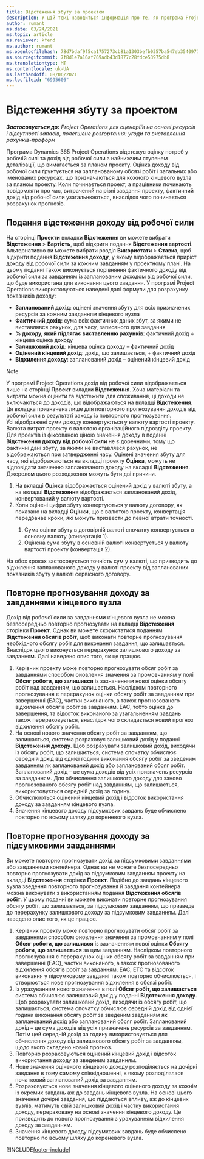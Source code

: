 ```yaml
---
title: Відстеження збуту за проектом
description: У цій темі наводиться інформація про те, як програма Project Operations відстежує прогрес проекту відносно доходу від робочої сили за проектом.
author: rumant
ms.date: 03/24/2021
ms.topic: article
ms.reviewer: kfend
ms.author: rumant
ms.openlocfilehash: 78d7bdaf9f5ca1757273cb81a1303befb0357ba547eb354097786fc3c38962b9
ms.sourcegitcommit: 7f8d1e7a16af769adb43d1877c28fdce53975db8
ms.translationtype: MT
ms.contentlocale: uk-UA
ms.lasthandoff: 08/06/2021
ms.locfileid: "6995606"
---
```

# <a name="project-sales-tracking"></a>Відстеження збуту за проектом

_**Застосовується до:** Project Operations для сценаріїв на основі ресурсів і відсутності запасів, полегшене розгортання: угоди та виставлення рахунків-проформ_

Програма Dynamics 365 Project Operations відстежує оцінку потреб у робочій силі та дохід від робочої сили з найнижчим ступенем деталізації, що вимагається за планом проекту. Оцінка доходу від робочої сили ґрунтується на запланованому обсязі робіт і загальних або іменованих ресурсах, що призначаються для кожного кінцевого вузла за планом проекту. Коли починається проект, а працівники починають повідомляти про час, витрачений на різні завдання проекту, фактичний дохід від робочої сили узагальнюються, внаслідок чого починається розрахунок прогнозів.

## <a name="labor-revenue-tracking-view"></a>Подання відстеження доходу від робочої сили

На сторінці **Проекти** вкладки **Відстеження** ви можете вибрати **Відстеження** > **Вартість**, щоб відкрити подання **Відстеження вартості**. Альтернативно ви можете вибрати розділ **Використати** > **Ставка**, щоб відкрити подання **Відстеження доходу**, у якому відображається приріст доходу від робочої сили за кожним завданням у проектному плані. На цьому поданні також виконується порівняння фактичного доходу від робочої сили за завданням із запланованим доходом від робочої сили, що буде використана для виконання цього завдання. У програмі Project Operations використовуються наведені далі формули для розрахунку показників доходу:

- **Запланований дохід**: оцінені значення збуту для всіх призначених ресурсів за кожним завданням кінцевого вузла
- **Фактичний дохід**: сума всіх фактичних даних збут, за якими не виставлявся рахунок, для часу, записаного для завдання
- **% доходу, який підлягає виставленню рахунків**: фактичний дохід ÷ кінцева оцінка доходу
- **Залишковий дохід**: кінцева оцінка доходу – фактичний дохід
- **Оцінений кінцевий дохід**: дохід, що залишається, + фактичний дохід
- **Відхилення доходу**: запланований дохід – оцінений кінцевий дохід


> [!NOTE]
> У програмі Project Operations дохід від робочої сили відображається лише на сторінці **Проект** вкладки **Відстеження**. Хоча матеріали та витрати можна оцінити та відстежити для споживання, ці доходи не включаються до доходів, що відображаються на вкладці **Відстеження**. Ця вкладка призначена лише для повторного прогнозування доходів від робочої сили в результаті заходу із повторного прогнозування.  
> Усі відображені суми доходу конвертуються у валюту вартості проекту. Валюта витрат проекту є валютою організаційного підрозділу проекту. Для проектів із фіксованою ціною значення доходу в поданні **Відстеження доходу від робочої сили** не є доречними, тому що фактичні дані збуту, за якими не виставлявся рахунок, не відображаються при затвердженні часу.
> Оцінені значення збуту для часу, які відображаються на вкладці проекту **Оцінка**, можуть не відповідати значенню запланованого доходу на вкладці **Відстеження**. Джерелом цього розходження можуть бути дві причини.
><ol>
   ><li> На вкладці <b>Оцінка</b> відображається оцінений дохід у валюті збуту, а на вкладці <b>Відстеження</b> відображається запланований дохід, конвертований у валюту вартості. </li>
   ><li> Коли оцінені цифри збуту конвертуються у валюту договору, як показано на вкладці <b>Оцінки</b>, що є валютою проекту, конвертація передбачає кроки, які можуть призвести до певної втрати точності. </li>
><ol>
><li> Сума оцінки збуту в договірній валюті спочатку конвертується в основну валюту (конвертація 1).</li>
><li> Оцінена сума збуту в основній валюті конвертується у валюту вартості проекту (конвертація 2). </li>
></ol>
></ol>
> На обох кроках застосовується точність сум у валюті, що призводить до відхилення запланованого доходу у валюті проекту від запланованих показників збуту у валюті сервісного договору.
   

## <a name="reprojecting-revenues-on-leaf-node-tasks"></a>Повторне прогнозування доходу за завданнями кінцевого вузла

Дохід від робочої сили за завданнями кінцевого вузла не можна безпосередньо повторно прогнозувати на вкладці **Відстеження** сторінки **Проект**. Однак ви можете скористатися поданням **Відстеження обсягів робіт**, щоб виконати повторне прогнозування необхідного обсягу робіт для виконання завдання, що залишається. Внаслідок цього виконується перерахунок залишкового доходу за завданням. Далі наведено опис того, як це працює.

1. Керівник проекту може повторно прогнозувати обсяг робіт за завданнями способом оновлення значення за промовчанням у полі **Обсяг роботи, що залишився** із зазначенням нової оцінки обсягу робіт над завданням, що залишається. Наслідком повторного прогнозування є перерахунок оцінки обсягу робіт за завданням при завершенні (EAC), частки виконаного, а також прогнозованого відхилення обсягів робіт за завданням. EAC, тобто оцінка до завершення, та відсоток виконаного за узагальненням завдань також перераховується, внаслідок чого складається новий прогноз відхилення обсягу робіт.
2. На основі нового значення обсягу робіт за завданням, що залишається, система розраховує залишковий дохід у поданні **Відстеження доходу**. Щоб розрахувати залишковий дохід, виходячи із обсягу робіт, що залишається, система спочатку обчислює середній дохід від однієї години виконання обсягу робіт за зведеним завданням як запланований дохід або запланований обсяг робіт. Запланований дохід – це сума доходів від усіх призначень ресурсів за завданням. Для обчислення залишкового доходу для заново прогнозованого обсягу робіт над завданням, що залишається, використовується середній дохід за годину.
3. Обчислюються оцінений кінцевий дохід і відсоток використання доходу за завданням кінцевого вузла.
4. Значення кінцевого доходу підсумкових завдань буде обчислено повторно по всьому шляху до кореневого вузла.

## <a name="reprojecting-revenues-on-summary-tasks"></a>Повторне прогнозування доходу за підсумковими завданнями

Ви можете повторно прогнозувати дохід за підсумковими завданнями або завданнями контейнера. Однак ви не можете безпосередньо повторно прогнозувати дохід за підсумковим завданням проекту на вкладці **Відстеження** сторінки **Проект**. Подібно до завдань кінцевого вузла зведення повторного прогнозування й завдання контейнера можна виконувати з використанням подання **Відстеження обсягів робіт**. У цьому поданні ви можете виконати повторне прогнозування обсягу робіт, що залишається, за підсумковим завданням, що призведе до перерахунку залишкового доходу за підсумковим завданням. Далі наведено опис того, як це працює.

1. Керівник проекту може повторно прогнозувати обсяг робіт за завданнями способом оновлення значення за промовчанням у полі **Обсяг роботи, що залишився** із зазначенням нової оцінки **Обсягу роботи, що залишається** за цим завданням. Наслідком повторного прогнозування є перерахунок оцінки обсягу робіт за завданням при завершенні (EAC), частки виконаного, а також прогнозованого відхилення обсягів робіт за завданням. EAC, ETC та відсоток виконання у підсумковому завданні також повторно обчислюється, і створюється нове прогнозування відхилення в обсязі робіт.
2. Із урахуванням нового значення в полі **Обсяг робіт, що залишається** система обчислює залишковий дохід у поданні **Відстеження доходу**. Щоб розрахувати залишковий дохід, виходячи із обсягу робіт, що залишається, система спочатку обчислює середній дохід від однієї години виконання обсягу робіт за зведеним завданням як запланований дохід або запланований обсяг робіт. Запланований дохід – це сума доходів від усіх призначень ресурсів за завданням. Потім цей середній дохід за годину використовується для обчислення доходу від залишкового обсягу робіт за завданням, щодо якого складено новий прогноз.
3. Повторно розраховуються оцінений кінцевий дохід і відсоток використання доходу за зведеним завданням.
4. Нове значення оціненого кінцевого доходу розподіляється на дочірні завдання в тому самому співвідношенні, в якому розподілялася початковий запланований дохід за завданням.
5. Розраховується нове значення кінцевого оціненого доходу за кожнім із окремих завдань аж до завдань кінцевого вузла. На основі цього значення дочірні завдання, що піддаються впливу, аж до кінцевих вузлів, матимуть свій залишковий дохід і частку використання доходу, перераховану на основі значення кінцевого доходу. Це призводить до нового прогнозування з урахуванням відхилення доходу за завданням. 
6. Значення кінцевого доходу підсумкових завдань буде обчислено повторно по всьому шляху до кореневого вузла.


[!INCLUDE[footer-include](../includes/footer-banner.md)]


